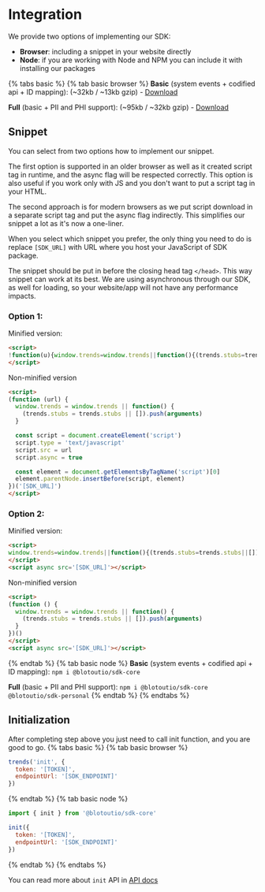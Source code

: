 # Integration

We provide two options of implementing our SDK:
- **Browser**: including a snippet in your website directly
- **Node**: if you are working with Node and NPM you can include it with installing our packages


{% tabs basic %}
{% tab basic browser %}
**Basic** (system events + codified api + ID mapping): (~32kb / ~13kb gzip) - [Download](https://assets.blotout.io/latest/sdk/index.js)

**Full** (basic + PII and PHI support): (~95kb / ~32kb gzip) - [Download](https://assets.blotout.io/latest/sdk/index-full.js)

## Snippet

You can select from two options how to implement our snippet. 

The first option is supported in an older browser as well as it created script tag in runtime, and the async flag will be respected correctly. This option is also useful if you work only with JS and you don't want to put a script tag in your HTML.

The second approach is for modern browsers as we put script download in a separate script tag and put the async flag indirectly. This simplifies our snippet a lot as it's now a one-liner.

When you select which snippet you prefer, the only thing you need to do is replace `[SDK_URL]` with URL where you host your JavaScript of SDK package.

The snippet should be put in before the closing head tag `</head>`. This way snippet can work at its best. We are using asynchronous through our SDK, as well for loading, so your website/app will not have any performance impacts. 

### Option 1:
Minified version:
```html
<script>
!function(u){window.trends=window.trends||function(){(trends.stubs=trends.stubs||[]).push(arguments)};const t=document.createElement("script");t.type="text/javascript",t.src=u,t.async=!0;const e=document.getElementsByTagName("script")[0];e.parentNode.insertBefore(t,e)}("[SDK_URL]");
</script>
```

Non-minified version
```html
<script>
(function (url) {
  window.trends = window.trends || function() {
    (trends.stubs = trends.stubs || []).push(arguments)
  }

  const script = document.createElement('script')
  script.type = 'text/javascript'
  script.src = url
  script.async = true

  const element = document.getElementsByTagName('script')[0]
  element.parentNode.insertBefore(script, element)
})('[SDK_URL]')
</script>
```

### Option 2:
Minified version:
```html
<script>
window.trends=window.trends||function(){(trends.stubs=trends.stubs||[]).push(arguments)};
</script>
<script async src='[SDK_URL]'></script>
```

Non-minified version
```html
<script>
(function () {
  window.trends = window.trends || function() {
    (trends.stubs = trends.stubs || []).push(arguments)
  }
})()
</script>
<script async src='[SDK_URL]'></script>
```
{% endtab %}
{% tab basic node %}
**Basic** (system events + codified api + ID mapping): `npm i @blotoutio/sdk-core`

**Full** (basic + PII and PHI support): `npm i @blotoutio/sdk-core @blotoutio/sdk-personal`
{% endtab %}
{% endtabs %}


## Initialization
After completing step above you just need to call init function, and you are good to go.
{% tabs basic %}
{% tab basic browser %}
```js
trends('init', {
  token: '[TOKEN]',
  endpointUrl: '[SDK_ENDPOINT]'
})
```
{% endtab %}
{% tab basic node %}
```js
import { init } from '@blotoutio/sdk-core'

init({
  token: '[TOKEN]',
  endpointUrl: '[SDK_ENDPOINT]'
})
```
{% endtab %}
{% endtabs %}

You can read more about `init` API in [API docs](api.md#init)
